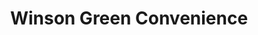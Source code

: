 ---
title: "Winson Green Convenience"
url: /birmingham/winson-green-convenience/
shop: convenience
---